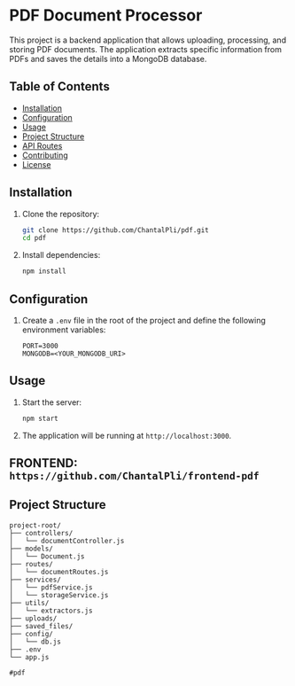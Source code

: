 # PDF Document Processor

This project is a backend application that allows uploading, processing, and storing PDF documents. The application extracts specific information from PDFs and saves the details into a MongoDB database.

## Table of Contents

- [Installation](#installation)
- [Configuration](#configuration)
- [Usage](#usage)
- [Project Structure](#project-structure)
- [API Routes](#api-routes)
- [Contributing](#contributing)
- [License](#license)

## Installation

1. Clone the repository:
    ```bash
    git clone https://github.com/ChantalPli/pdf.git
    cd pdf
    ```

2. Install dependencies:
    ```bash
    npm install
    ```

## Configuration

1. Create a `.env` file in the root of the project and define the following environment variables:
    ```env
    PORT=3000
    MONGODB=<YOUR_MONGODB_URI>
    ```

## Usage

1. Start the server:
    ```bash
    npm start
    ```

2. The application will be running at `http://localhost:3000`.


##  FRONTEND: `https://github.com/ChantalPli/frontend-pdf`




## Project Structure

```plaintext
project-root/
├── controllers/
│   └── documentController.js
├── models/
│   └── Document.js
├── routes/
│   └── documentRoutes.js
├── services/
│   └── pdfService.js
│   └── storageService.js
├── utils/
│   └── extractors.js
├── uploads/
├── saved_files/
├── config/
│   └── db.js
├── .env
└── app.js

#pdf



